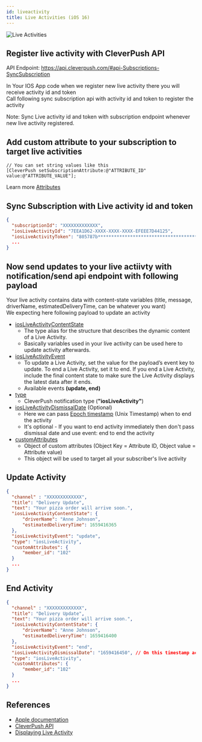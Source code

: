 ```yaml
---
id: liveactivity
title: Live Activities (iOS 16)
---
```


![Live Activities](/img/live-activity-demo.gif)

## Register live activity with CleverPush API

API Endpoint: https://api.cleverpush.com/#api-Subscriptions-SyncSubscription

In Your IOS App code when we register new live activity there you will receive activity id and token <br />
Call following sync subscription api with activity id and token to register the activity

Note: Sync Live activity id and token with subscription endpoint whenever new live activity registered.

## Add custom attribute to your subscription to target live activities 
```
// You can set string values like this
[CleverPush setSubscriptionAttribute:@"ATTRIBUTE_ID" value:@"ATTRIBUTE_VALUE"];
```
Learn more [Attributes](https://developers.cleverpush.com/docs/sdks/ios/methods#attributes)

## Sync Subscription with Live activity id and token

```json
{
  "subscriptionId": "XXXXXXXXXXXXX",
  "iosLiveActivityId": "7EEA1D62-XXXX-XXXX-XXXX-EFEEE7D44125",
  "iosLiveActivityToken": "805787b***************************************46f06",
  ...
}
```

## Now send updates to your live actiivty with notification/send api endpoint with following payload

Your live activity contains data with content-state variables (title, message, driverName, estimatedDeliveryTime, can be whatever you want) <br />
We expecting here following payload to update an activity <br />

- [iosLiveActivityContentState](https://developer.apple.com/documentation/activitykit/activity/contentstate-swift.typealias)
  - The type alias for the structure that describes the dynamic content of a Live Activity.
  - Basically variables used in your live activity can be used here to update activity afterwards.
- [iosLiveActivityEvent](https://developer.apple.com/documentation/activitykit/updating-and-ending-your-live-activity-with-activitykit-push-notifications)
  - To update a Live Activity, set the value for the payload’s event key to update. To end a Live Activity, set it to end. If you end a Live Activity, include the final content state to make sure the Live Activity displays the latest data after it ends.
  - Available events **(update, end)**
- [type](https://api.cleverpush.com/#api-Notifications-SendNotification)
  - CleverPush notification type (**"iosLiveActivity"**)
- [iosLiveActivityDismissalDate](https://developer.apple.com/documentation/activitykit/activityuidismissalpolicy) (Optional)
  - Here we can pass [Epoch timestamp](https://www.epochconverter.com/) (Unix Timestamp) when to end the activity
  - It's optional - If you want to end activity immediately then don't pass dismissal date and use event: end to end the activity
- [customAttributes](https://api.cleverpush.com/#api-Notifications-SendNotification)
  - Object of custom attributes (Object Key = Attribute ID, Object value = Attribute value)
  - This object will be used to target all your subscriber's live activity

## Update Activity

```json
{
  "channel" : "XXXXXXXXXXXXX",
  "title": "Delivery Update",
  "text": "Your pizza order will arrive soon.",
  "iosLiveActivityContentState": {
      "driverName": "Anne Johnson",
      "estimatedDeliveryTime": 1659416365
  },
  "iosLiveActivityEvent": "update",
  "type": "iosLiveActivity",
  "customAttributes": {
      "member_id": "102"
  }
  ...
}
```

## End Activity

```json
{
  "channel" : "XXXXXXXXXXXXX",
  "title": "Delivery Update",
  "text": "Your pizza order will arrive soon.",
  "iosLiveActivityContentState": {
      "driverName": "Anne Johnson",
      "estimatedDeliveryTime": 1659416400
  },
  "iosLiveActivityEvent": "end",
  "iosLiveActivityDismissalDate": "1659416450", // On this timestamp activity will be ended
  "type": "iosLiveActivity",
  "customAttributes": {
      "member_id": "102"
  }
  ...
}
```

## References 

- [Apple documentation](https://developer.apple.com/documentation/activitykit/updating-and-ending-your-live-activity-with-activitykit-push-notifications)
- [CleverPush API](https://api.cleverpush.com/)
- [Displaying Live Activity](https://developer.apple.com/documentation/activitykit/displaying-live-data-with-live-activities)